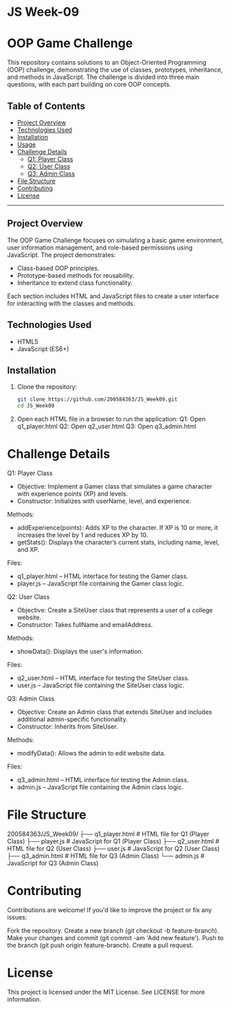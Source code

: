 # JS Week-09
# OOP Game Challenge

This repository contains solutions to an Object-Oriented Programming (OOP) challenge, demonstrating the use of classes, prototypes, inheritance, and methods in JavaScript. The challenge is divided into three main questions, with each part building on core OOP concepts. 

## Table of Contents
- [Project Overview](#project-overview)
- [Technologies Used](#technologies-used)
- [Installation](#installation)
- [Usage](#usage)
- [Challenge Details](#challenge-details)
  - [Q1: Player Class](#q1-player-class)
  - [Q2: User Class](#q2-user-class)
  - [Q3: Admin Class](#q3-admin-class)
- [File Structure](#file-structure)
- [Contributing](#contributing)
- [License](#license)

---

## Project Overview

The OOP Game Challenge focuses on simulating a basic game environment, user information management, and role-based permissions using JavaScript. The project demonstrates:
- Class-based OOP principles.
- Prototype-based methods for reusability.
- Inheritance to extend class functionality.

Each section includes HTML and JavaScript files to create a user interface for interacting with the classes and methods.

## Technologies Used
- HTML5
- JavaScript (ES6+)

## Installation

1. Clone the repository:
   ```bash
   git clone https://github.com/200584363/JS_Week09.git
   cd JS_Week09

2. Open each HTML file in a browser to run the application:
   Q1: Open q1_player.html
   Q2: Open q2_user.html
   Q3: Open q3_admin.html

# Challenge Details
Q1: Player Class
- Objective: Implement a Gamer class that simulates a game character with experience points (XP) and levels.
- Constructor: Initializes with userName, level, and experience.

Methods:
- addExperience(points): Adds XP to the character. If XP is 10 or more, it increases the level by 1 and reduces XP by 10.
- getStats(): Displays the character’s current stats, including name, level, and XP.

Files:
- q1_player.html – HTML interface for testing the Gamer class.
- player.js – JavaScript file containing the Gamer class logic.

Q2: User Class
- Objective: Create a SiteUser class that represents a user of a college website.
- Constructor: Takes fullName and emailAddress.

Methods:
- showData(): Displays the user's information.

Files:
- q2_user.html – HTML interface for testing the SiteUser class.
- user.js – JavaScript file containing the SiteUser class logic.

Q3: Admin Class
- Objective: Create an Admin class that extends SiteUser and includes additional admin-specific functionality.
- Constructor: Inherits from SiteUser.

Methods:
- modifyData(): Allows the admin to edit website data.

Files:
- q3_admin.html – HTML interface for testing the Admin class.
- admin.js – JavaScript file containing the Admin class logic.

# File Structure
200584363/JS_Week09/
├── q1_player.html        # HTML file for Q1 (Player Class)
├── player.js             # JavaScript for Q1 (Player Class)
├── q2_user.html          # HTML file for Q2 (User Class)
├── user.js               # JavaScript for Q2 (User Class)
├── q3_admin.html         # HTML file for Q3 (Admin Class)
└── admin.js              # JavaScript for Q3 (Admin Class)

# Contributing
Contributions are welcome! If you'd like to improve the project or fix any issues:

Fork the repository.
Create a new branch (git checkout -b feature-branch).
Make your changes and commit (git commit -am 'Add new feature').
Push to the branch (git push origin feature-branch).
Create a pull request.

# License
This project is licensed under the MIT License. See LICENSE for more information.

